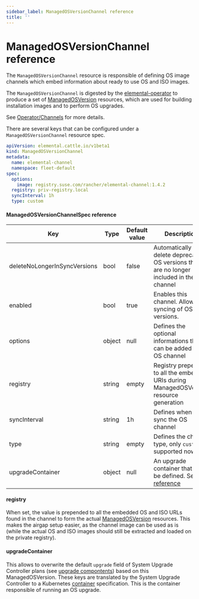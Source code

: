 ```yaml
---
sidebar_label: ManagedOSVersionChannel reference
title: ''
---
```


<head>
  <link rel="canonical" href="https://elemental.docs.rancher.com/managedosversionchannel-reference"/>
</head>

# ManagedOSVersionChannel reference

The `ManagedOSVersionChannel` resource is responsible of defining OS image channels which embed
information about ready to use OS and ISO images.

The `ManagedOSVersionChannel` is digested by the [elemental-operator](architecture-components.md#elemental-operator-daemon)
to produce a set of [ManagedOSVersion](managedosversion-reference.md) resources, which are used
for building installation images and to perform OS upgrades.

See [Operator/Channels](channels.md) for more details.

There are several keys that can be configured under a `ManagedOSVersionChannel` resource spec.

```yaml title="managedosversionchannel-example.yaml" showLineNumbers
apiVersion: elemental.cattle.io/v1beta1
kind: ManagedOSVersionChannel
metadata:
  name: elemental-channel
  namespace: fleet-default
spec:
  options:
    image: registry.suse.com/rancher/elemental-channel:1.4.2
  registry: priv-registry.local
  syncInterval: 1h
  type: custom
```

#### ManagedOSVersionChannelSpec reference

| Key                          | Type   | Default value | Description                                                                             |
|------------------------------|--------|---------------|-----------------------------------------------------------------------------------------|
| deleteNoLongerInSyncVersions | bool   | false         | Automatically delete deprecated OS versions that are no longer included in the channel  |
| enabled                      | bool   | true          | Enables this channel. Allowing syncing of OS versions.                                  |
| options                      | object | null          | Defines the optional informations that can be added in an OS channel                    |
| registry                     | string | empty         | Registry prepended to all the embedded URIs during ManagedOSVersion resource generation |
| syncInterval                 | string | 1h            | Defines when to sync the OS channel                                                     |
| type                         | string | empty         | Defines the channel type, only `custom` is supported now                                |
| upgradeContainer             | object | null          | An upgrade container that can be defined. See [reference](#upgradecontainer)            |

#### registry
When set, the value is prepended to all the embedded OS and ISO URLs found in the channel to form the actual [ManagedOSVersion](managedosversion-reference.md)
resources.
This makes the airgap setup easier, as the channel image can be used as is (while the actual OS and ISO images should still be extracted and loaded
on the private registry).

#### upgradeContainer

This allows to overwrite the default `upgrade` field of System Upgrade Controller plans (see [upgrade compontents](/upgrade-lifecycle.md#components)) based on this ManagedOSVersion.
These keys are translated by the System Upgrade Controller to a Kubernetes [container](https://kubernetes.io/docs/reference/kubernetes-api/workload-resources/pod-v1/#Container) specification.
This is the container responsible of running an OS upgrade.
